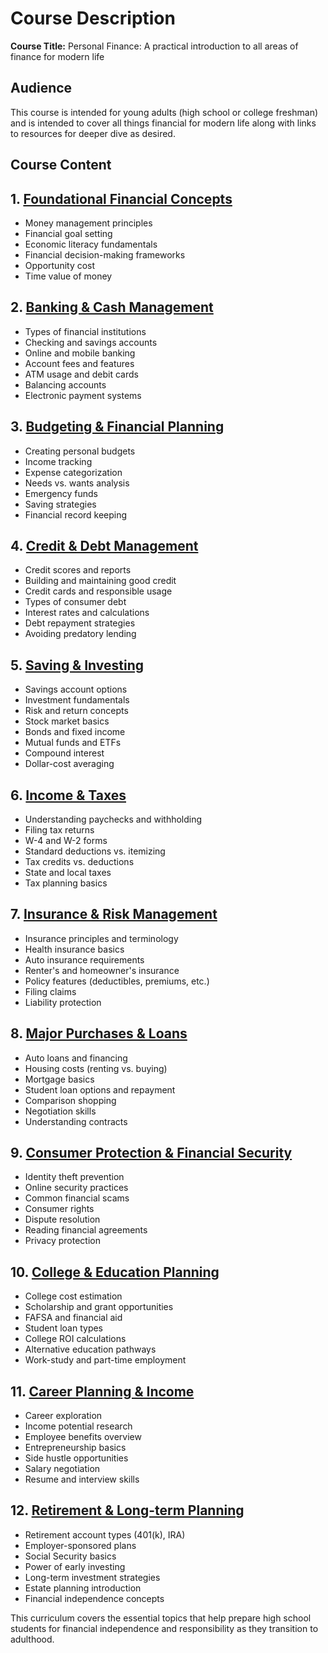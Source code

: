 # Course Description

**Course Title:** Personal Finance: A practical introduction to all areas of finance for modern life

## Audience

This course is intended for young adults (high school or college freshman) and is intended to cover all things financial for modern life along with links to resources for deeper dive as desired.

## Course Content

## 1. [Foundational Financial Concepts](chapters/01-foundational-financial-concepts/index.md)

- Money management principles
- Financial goal setting
- Economic literacy fundamentals
- Financial decision-making frameworks
- Opportunity cost
- Time value of money

## 2. [Banking & Cash Management](chapters/02-banking-and-cash-management/index.md)

- Types of financial institutions
- Checking and savings accounts
- Online and mobile banking
- Account fees and features
- ATM usage and debit cards
- Balancing accounts
- Electronic payment systems

## 3. [Budgeting & Financial Planning](chapters/03-budgeting-and-financial-planning/index.md)

- Creating personal budgets
- Income tracking
- Expense categorization
- Needs vs. wants analysis
- Emergency funds
- Saving strategies
- Financial record keeping

## 4. [Credit & Debt Management](chapters/04-credit-and-debt-management/index.md)

- Credit scores and reports
- Building and maintaining good credit
- Credit cards and responsible usage
- Types of consumer debt
- Interest rates and calculations
- Debt repayment strategies
- Avoiding predatory lending

## 5. [Saving & Investing](chapters/05-saving-and-investing/index.md)

- Savings account options
- Investment fundamentals
- Risk and return concepts
- Stock market basics
- Bonds and fixed income
- Mutual funds and ETFs
- Compound interest
- Dollar-cost averaging

## 6. [Income & Taxes](chapters/06-income-and-taxes/index.md)

- Understanding paychecks and withholding
- Filing tax returns
- W-4 and W-2 forms
- Standard deductions vs. itemizing
- Tax credits vs. deductions
- State and local taxes
- Tax planning basics

## 7. [Insurance & Risk Management](chapters/07-insurance-and-risk-management/index.md)

- Insurance principles and terminology
- Health insurance basics
- Auto insurance requirements
- Renter's and homeowner's insurance
- Policy features (deductibles, premiums, etc.)
- Filing claims
- Liability protection

## 8. [Major Purchases & Loans](chapters/08-major-purchases-and-loans/index.md)

- Auto loans and financing
- Housing costs (renting vs. buying)
- Mortgage basics
- Student loan options and repayment
- Comparison shopping
- Negotiation skills
- Understanding contracts

## 9. [Consumer Protection & Financial Security](chapters/09-consumer-protection-and-financial-security/index.md)

- Identity theft prevention
- Online security practices
- Common financial scams
- Consumer rights
- Dispute resolution
- Reading financial agreements
- Privacy protection

## 10. [College & Education Planning](chapters/10-college-and-education-planning/index.md)

- College cost estimation
- Scholarship and grant opportunities
- FAFSA and financial aid
- Student loan types
- College ROI calculations
- Alternative education pathways
- Work-study and part-time employment

## 11. [Career Planning & Income](chapters/11-career-planning-and-income/index.md)

- Career exploration
- Income potential research
- Employee benefits overview
- Entrepreneurship basics
- Side hustle opportunities
- Salary negotiation
- Resume and interview skills

## 12. [Retirement & Long-term Planning](chapters/12-retirement-and-long-term-planning/index.md)

- Retirement account types (401(k), IRA)
- Employer-sponsored plans
- Social Security basics
- Power of early investing
- Long-term investment strategies
- Estate planning introduction
- Financial independence concepts

This curriculum covers the essential topics that help prepare high school students for financial independence and responsibility as they transition to adulthood.